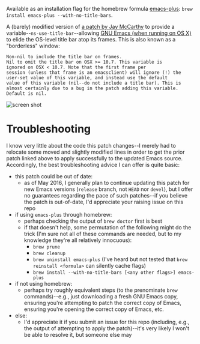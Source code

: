 Available as an installation flag for the homebrew formula [emacs-plus](https://github.com/d12frosted/homebrew-emacs-plus): `brew install emacs-plus --with-no-title-bars`.

A (barely) modified version of [a patch by Jay McCarthy](https://lists.gnu.org/archive/html/bug-gnu-emacs/2016-10/msg00003.html) to provide a variable--`ns-use-title-bar`--allowing [GNU Emacs (when running on OS X)](https://github.com/braham-snyder/homebrew-emacs-plus) to elide the OS-level title bar atop its frames. This is also known as a "borderless" window:


```
Non-nil to include the title bar on frames.
Nil to omit the title bar on OSX >= 10.7. This variable is
ignored on OSX < 10.7. Note that the first frame per
session (unless that frame is an emacsclient) will ignore (!) the
user-set value of this variable, and instead use the default
value of this variable (nil--do not include a title bar). This is
almost certainly due to a bug in the patch adding this variable.
Default is nil.
```

![screen shot](https://i.imgur.com/cR57gkl.png)

# Troubleshooting

I know very little about the code this patch changes--I merely had to relocate some moved and slightly modified lines in order to get the prior patch linked above to apply successfully to the updated Emacs source. Accordingly, the best troubleshooting advice I can offer is quite basic:

* this patch could be out of date:
  * as of May 2016, I generally plan to continue updating this patch for new Emacs versions (`release` branch, not `HEAD` nor `devel`), but I offer no guarantees regarding the pace of such patches--if you believe the patch is out-of-date, I'd appreciate your raising issue on this repo
* if using `emacs-plus` through homebrew:
  * perhaps checking the output of `brew doctor` first is best
  * if that doesn't help, some permutation of the following might do the trick (I'm sure not all of these commands are needed, but to my knowledge they're all relatively innocuous):
    * `brew prune`
    * `brew cleanup`
    * `brew uninstall emacs-plus` (I've heard but not tested that `brew reinstall <formula>` can silently cache flags)
    * `brew install --with-no-title-bars [<any other flags>] emacs-plus`
* if not using homebrew:
  * perhaps try roughly equivalent steps (to the prenominate `brew` commands)--e.g., just downloading a fresh GNU Emacs copy, ensuring you're attempting to patch the correct copy of Emacs, ensuring you're opening the correct copy of Emacs, etc.
* else:
  * I'd appreciate it if you submit an issue for this repo (including, e.g., the output of attempting to apply the patch)--it's very likely I won't be able to resolve it, but someone else may
